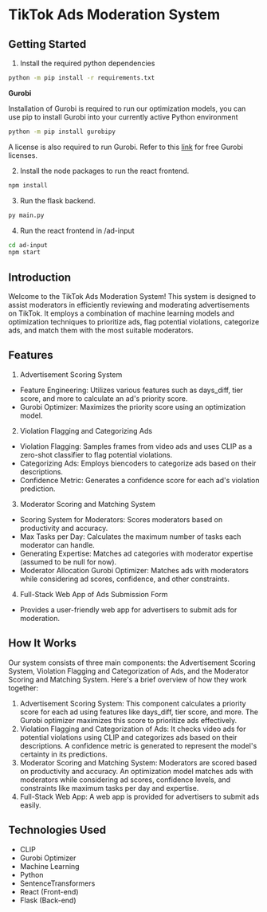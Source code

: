 # TikTok Ads Moderation System

## Getting Started

1. Install the required python dependencies
```bash 
python -m pip install -r requirements.txt
```

**Gurobi**

Installation of Gurobi is required to run our optimization models, you can use pip to install Gurobi into your currently active Python environment
```bash
python -m pip install gurobipy
```
A license is also required to run Gurobi. Refer to this [link](https://www.gurobi.com/academia/academic-program-and-licenses/) for free Gurobi licenses.


2. Install the node packages to run the react frontend.
```bash
npm install
```

3. Run the flask backend.
```bash
py main.py
```
4. Run the react frontend in /ad-input
```bash
cd ad-input
npm start
```


## Introduction

Welcome to the TikTok Ads Moderation System! This system is designed to assist moderators in efficiently reviewing and moderating advertisements on TikTok. It employs a combination of machine learning models and optimization techniques to prioritize ads, flag potential violations, categorize ads, and match them with the most suitable moderators.

## Features
1. Advertisement Scoring System
- Feature Engineering: Utilizes various features such as days_diff, tier score, and more to calculate an ad's priority score.
- Gurobi Optimizer: Maximizes the priority score using an optimization model.
2. Violation Flagging and Categorizing Ads
- Violation Flagging: Samples frames from video ads and uses CLIP as a zero-shot classifier to flag potential violations.
- Categorizing Ads: Employs biencoders to categorize ads based on their descriptions.
- Confidence Metric: Generates a confidence score for each ad's violation prediction.
3. Moderator Scoring and Matching System
- Scoring System for Moderators: Scores moderators based on productivity and accuracy.
- Max Tasks per Day: Calculates the maximum number of tasks each moderator can handle.
- Generating Expertise: Matches ad categories with moderator expertise (assumed to be null for now).
- Moderator Allocation Gurobi Optimizer: Matches ads with moderators while considering ad scores, confidence, and other constraints.
4. Full-Stack Web App of Ads Submission Form
- Provides a user-friendly web app for advertisers to submit ads for moderation.

## How It Works
Our system consists of three main components: the Advertisement Scoring System, Violation Flagging and Categorization of Ads, and the Moderator Scoring and Matching System. Here's a brief overview of how they work together:

1. Advertisement Scoring System: This component calculates a priority score for each ad using features like days_diff, tier score, and more. The Gurobi optimizer maximizes this score to prioritize ads effectively.
2. Violation Flagging and Categorization of Ads: It checks video ads for potential violations using CLIP and categorizes ads based on their descriptions. A confidence metric is generated to represent the model's certainty in its predictions.
3. Moderator Scoring and Matching System: Moderators are scored based on productivity and accuracy. An optimization model matches ads with moderators while considering ad scores, confidence levels, and constraints like maximum tasks per day and expertise.
4. Full-Stack Web App: A web app is provided for advertisers to submit ads easily.

## Technologies Used
- CLIP
- Gurobi Optimizer
- Machine Learning
- Python
- SentenceTransformers
- React (Front-end)
- Flask (Back-end)
